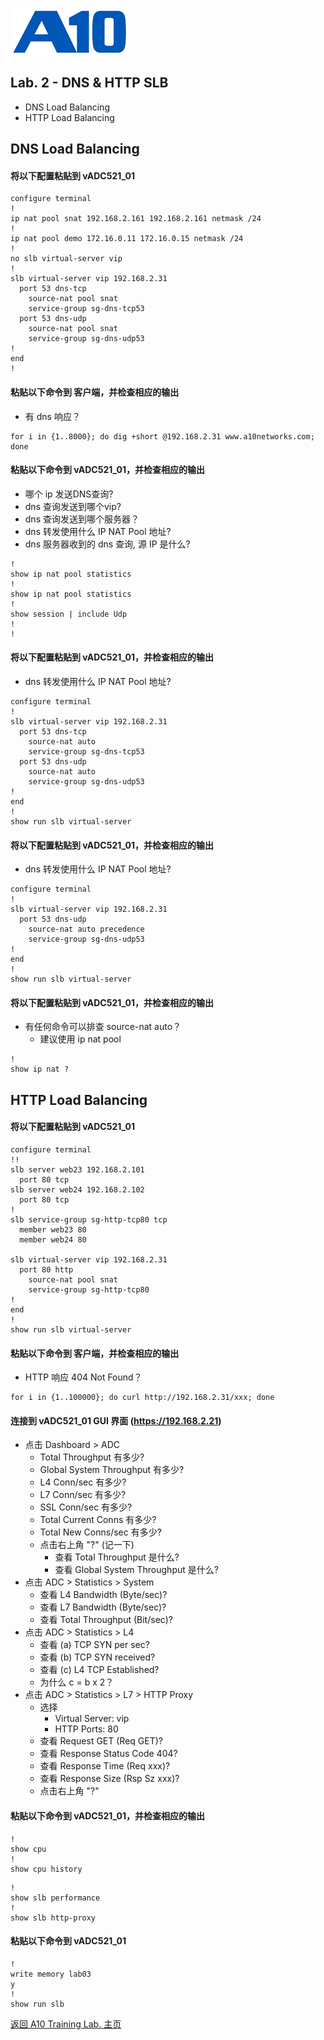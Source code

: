 ![](/Images/A10-NewLogos-Blue-NoReg-RGB-50.png)

## Lab. 2 - DNS & HTTP SLB
 + DNS Load Balancing
 + HTTP Load Balancing

## DNS Load Balancing
#### 将以下配置粘贴到 vADC521_01
```
configure terminal
!
ip nat pool snat 192.168.2.161 192.168.2.161 netmask /24
!
ip nat pool demo 172.16.0.11 172.16.0.15 netmask /24
!
no slb virtual-server vip
!
slb virtual-server vip 192.168.2.31
  port 53 dns-tcp
    source-nat pool snat
    service-group sg-dns-tcp53
  port 53 dns-udp
    source-nat pool snat
    service-group sg-dns-udp53
!
end
!

```

#### 粘贴以下命令到 客户端，并检查相应的输出
+ 有 dns 响应？
```
for i in {1..8000}; do dig +short @192.168.2.31 www.a10networks.com; done

```

#### 粘贴以下命令到 vADC521_01，并检查相应的输出
+ 哪个 ip 发送DNS查询?
+ dns 查询发送到哪个vip?
+ dns 查询发送到哪个服务器？
+ dns 转发使用什么 IP NAT Pool 地址?
+ dns 服务器收到的 dns 查询, 源 IP 是什么?
```
!
show ip nat pool statistics
!
show ip nat pool statistics
!
show session | include Udp
!
!

```

#### 将以下配置粘贴到 vADC521_01，并检查相应的输出
+ dns 转发使用什么 IP NAT Pool 地址?
```
configure terminal
!
slb virtual-server vip 192.168.2.31
  port 53 dns-tcp
    source-nat auto
    service-group sg-dns-tcp53
  port 53 dns-udp
    source-nat auto
    service-group sg-dns-udp53
!
end
!
show run slb virtual-server

```

#### 将以下配置粘贴到 vADC521_01，并检查相应的输出
+ dns 转发使用什么 IP NAT Pool 地址?
```
configure terminal
!
slb virtual-server vip 192.168.2.31
  port 53 dns-udp
    source-nat auto precedence
    service-group sg-dns-udp53
!
end
!
show run slb virtual-server

```

#### 将以下配置粘贴到 vADC521_01，并检查相应的输出
+ 有任何命令可以排查 source-nat auto？
  + 建议使用 ip nat pool
```
!
show ip nat ?

```


## HTTP Load Balancing
#### 将以下配置粘贴到 vADC521_01
```
configure terminal
!!
slb server web23 192.168.2.101
  port 80 tcp
slb server web24 192.168.2.102
  port 80 tcp
!
slb service-group sg-http-tcp80 tcp
  member web23 80
  member web24 80

slb virtual-server vip 192.168.2.31
  port 80 http
    source-nat pool snat
    service-group sg-http-tcp80
!
end
!
show run slb virtual-server

```

#### 粘贴以下命令到 客户端，并检查相应的输出
+ HTTP 响应 404 Not Found？
```
for i in {1..100000}; do curl http://192.168.2.31/xxx; done

```

#### 连接到 vADC521_01 GUI 界面 (https://192.168.2.21)
+ 点击 Dashboard > ADC
  + Total Throughput 有多少?
  + Global System Throughput 有多少?
  + L4 Conn/sec 有多少?
  + L7 Conn/sec 有多少?
  + SSL Conn/sec 有多少?
  + Total Current Conns 有多少?
  + Total New Conns/sec 有多少?
  + 点击右上角 "?" (记一下)
    + 查看 Total Throughput 是什么?
    + 查看 Global System Throughput 是什么?
+ 点击 ADC > Statistics > System
    + 查看 L4 Bandwidth (Byte/sec)?
    + 查看 L7 Bandwidth (Byte/sec)?
    + 查看 Total Throughput (Bit/sec)?
+ 点击 ADC > Statistics > L4
  + 查看 (a) TCP SYN per sec?
  + 查看 (b) TCP SYN received?
  + 查看 (c) L4 TCP Established?
  + 为什么 c = b x 2？
+ 点击 ADC > Statistics > L7 > HTTP Proxy
  + 选择
    + Virtual Server: vip
    + HTTP Ports: 80
  + 查看 Request GET (Req GET)?
  + 查看 Response Status Code 404?
  + 查看 Response Time (Req xxx)?
  + 查看 Response Size (Rsp Sz xxx)?
  + 点击右上角 "?"

#### 粘贴以下命令到 vADC521_01，并检查相应的输出
```
!
show cpu
!
show cpu history

```

```
!
show slb performance
!
show slb http-proxy

```

#### 粘贴以下命令到 vADC521_01
```
!
write memory lab03
y
!
show run slb

```

[返回 A10 Training Lab. 主页](https://github.com/borissiu/A10_Training_Lab)
